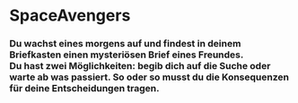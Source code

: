 # SpaceAvengers

### Du wachst eines morgens auf und findest in deinem Briefkasten einen mysteriösen Brief eines Freundes. <br> Du hast zwei Möglichkeiten: begib dich auf die Suche oder warte ab was passiert. So oder so musst du die Konsequenzen für deine Entscheidungen tragen. 

